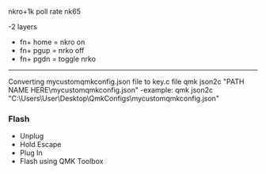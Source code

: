 nkro+1k poll rate nk65

-2 layers
- fn+ home = nkro on 
- fn+ pgup = nrko off
- fn+ pgdn = toggle nrko
- -----------------------------------
Converting mycustomqmkconfig.json file to  key.c file 
qmk json2c "PATH NAME HERE\mycustomqmkconfig.json"                                 -example: qmk json2c "C:\Users\User\Desktop\QmkConfigs\mycustomqmkconfig.json"


### Flash ###

- Unplug
- Hold Escape
- Plug In
- Flash using QMK Toolbox
